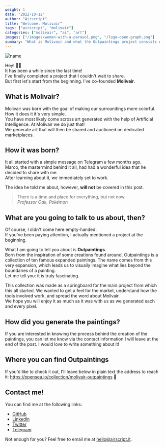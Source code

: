 ```yaml
---
weight: 1
date: "2022-10-12"
author: "Airscript"
title: "Welcome, Molivair"
tags: ["airscript", "molivair"]
categories: ["molivair", "ai", "art"]
images: ["/images/woman-with-a-parasol.png", "/logo-open-graph.png"]
summary: "What is Molivair and what the Outpaintings project consists of."
---
```


![name](/images/woman-with-a-parasol.png#center)

Hey! 👋🏻  
It has been a while since the last time!  
I've finally completed a project that I couldn't wait to share.  
But first let's start from the beginning. I've co-founded **Molivair**.  

## What is Molivair?
Molivair was born with the goal of making our surroundings more colorful.  
How it does it it's very simple.  
You have most likely come across art generated with the help of Artificial Intelligence. At Molivair we do just that!  
We generate art that will then be shared and auctioned on dedicated marketplaces.  

## How it was born?
It all started with a simple message on Telegram a few months ago.  
Marco, the mastermind behind it all, had had a wonderful idea that he decided to share with me.  
After learning about it, we immediately set to work.  

The idea he told me about, however, **will not** be covered in this post.  
> There is a time and place for everything, but not now.  
> *Professor Oak, Pokémon*

## What are you going to talk to us about, then?
Of course, I didn't come here empty-handed.  
If you've been paying attention, I actually mentioned a project at the beginning.  

What I am going to tell you about is **Outpaintings**.  
Born from the inspiration of some creations found around, Outpaintings is a collection of ten famous expanded paintings. The name comes from this very expansion, which leads us to visually imagine what lies beyond the boundaries of a painting.  
Let me tell you: it is truly fascinating.

This collection was made as a springboard for the main project from which this all started. We wanted to get a feel for the market, understand how the tools involved work, and spread the word about Molivair.  
We hope you will enjoy it as much as it was with us as we generated each and every pixel.  

## How did you generate the paintings?
If you are interested in knowing the process behind the creation of the paintings, you can let me know via the contact information I will leave at the end of the post. I would love to write something about it!

## Where you can find Outpaintings
If you'd like to check it out, I'll leave below in plain text the address to reach it:
https://opensea.io/collection/molivair-outpaintings 🔗

## Contact me!
You can find me at the following links:
- [GitHub](https://github.com/Airscripts)
- [LinkedIn](https://www.linkedin.com/in/airscript/)
- [Twitter](https://twitter.com/airscript)
- [Telegram](https://t.me/airscript)

Not enough for you? Feel free to email me at hello@airscript.it.
